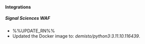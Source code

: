 
#### Integrations

##### Signal Sciences WAF

- %%UPDATE_RN%%
- Updated the Docker image to: *demisto/python3:3.11.10.116439*.
